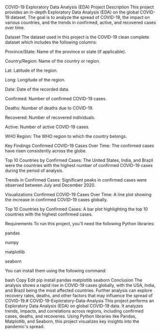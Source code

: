 COVID-19 Exploratory Data Analysis (EDA)
Project Description
This project provides an in-depth Exploratory Data Analysis (EDA) on the global COVID-19 dataset. The goal is to analyze the spread of COVID-19, the impact on various countries, and the trends in confirmed, active, and recovered cases over time.

Dataset
The dataset used in this project is the COVID-19 clean complete dataset which includes the following columns:

Province/State: Name of the province or state (if applicable).

Country/Region: Name of the country or region.

Lat: Latitude of the region.

Long: Longitude of the region.

Date: Date of the recorded data.

Confirmed: Number of confirmed COVID-19 cases.

Deaths: Number of deaths due to COVID-19.

Recovered: Number of recovered individuals.

Active: Number of active COVID-19 cases.

WHO Region: The WHO region to which the country belongs.

Key Findings
Confirmed COVID-19 Cases Over Time: The confirmed cases have risen consistently across the globe.

Top 10 Countries by Confirmed Cases: The United States, India, and Brazil were the countries with the highest number of confirmed COVID-19 cases during the period of analysis.

Trends in Confirmed Cases: Significant peaks in confirmed cases were observed between July and December 2020.

Visualizations
Confirmed COVID-19 Cases Over Time: A line plot showing the increase in confirmed COVID-19 cases globally.

Top 10 Countries by Confirmed Cases: A bar plot highlighting the top 10 countries with the highest confirmed cases.

Requirements
To run this project, you'll need the following Python libraries:

pandas

numpy

matplotlib

seaborn

You can install them using the following command:

bash
Copy
Edit
pip install pandas matplotlib seaborn
Conclusion
The analysis shows a rapid rise in COVID-19 cases globally, with the USA, India, and Brazil being the most affected countries. Further analysis can explore recovery rates, deaths, and other factors that may influence the spread of COVID-19.# COVID-19-Exploratory-Data-Analysis
This project performs an Exploratory Data Analysis (EDA) on global COVID-19 data. It analyzes trends, impacts, and correlations across regions, including confirmed cases, deaths, and recoveries. Using Python libraries like Pandas, Matplotlib, and Seaborn, this project visualizes key insights into the pandemic's spread.
